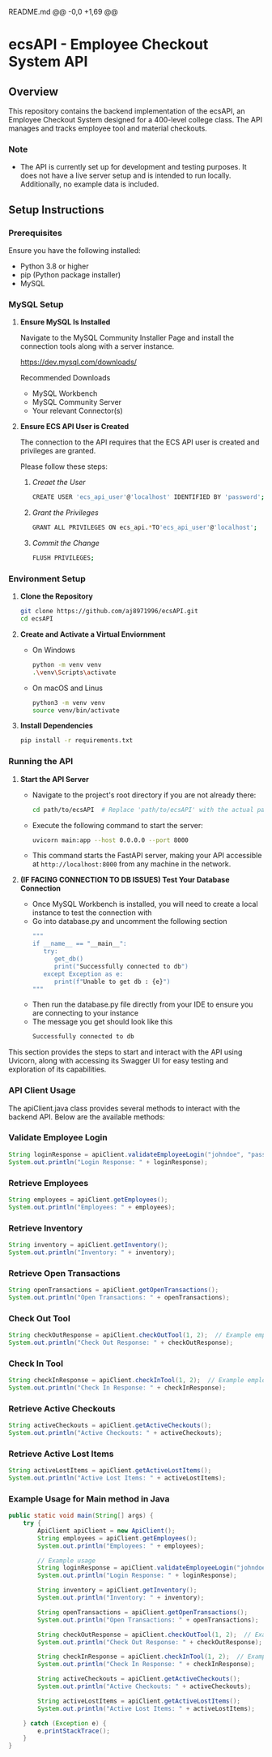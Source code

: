 README.md
@@ -0,0 +1,69 @@
# ecsAPI - Employee Checkout System API

## Overview

This repository contains the backend implementation of the ecsAPI, an Employee Checkout System designed for a 400-level college class. The API manages and tracks employee tool and material checkouts.

### Note

- The API is currently set up for development and testing purposes. It does not have a live server setup and is intended to run locally. Additionally, no example data is included.

## Setup Instructions

### Prerequisites

Ensure you have the following installed:
- Python 3.8 or higher
- pip (Python package installer)
- MySQL

### MySQL Setup
1. **Ensure MySQL Is Installed**
   
   Navigate to the MySQL Community Installer Page and install the connection tools along with a server instance.


   https://dev.mysql.com/downloads/

   Recommended Downloads
   - MySQL Workbench
   - MySQL Community Server
   - Your relevant Connector(s)

2. **Ensure ECS API User is Created**

   The connection to the API requires that the ECS API user is created and privileges are granted.

   Please follow these steps:
   1. *Creaet the User*
      ```bash
      CREATE USER 'ecs_api_user'@'localhost' IDENTIFIED BY 'password';
      ```
   2. *Grant the Privileges*
      ```bash
      GRANT ALL PRIVILEGES ON ecs_api.*TO'ecs_api_user'@'localhost';
      ```
   3. *Commit the Change*
      ```bash
      FLUSH PRIVILEGES;
      ```

### Environment Setup

1. **Clone the Repository**

   ```bash
   git clone https://github.com/aj8971996/ecsAPI.git
   cd ecsAPI
   ```

2. **Create and Activate a Virtual Enviornment**
    - On Windows
        ```bash
        python -m venv venv
        .\venv\Scripts\activate
        ```
    - On macOS and Linus
        ```bash
        python3 -m venv venv
        source venv/bin/activate
        ```

3. **Install Dependencies**
    ```bash
    pip install -r requirements.txt
    ```

### Running the API

1. **Start the API Server**

   - Navigate to the project's root directory if you are not already there:
     ```bash
     cd path/to/ecsAPI  # Replace 'path/to/ecsAPI' with the actual path in your local machine
     ```
     
   - Execute the following command to start the server:
     ```bash
     uvicorn main:app --host 0.0.0.0 --port 8000
     ```

   - This command starts the FastAPI server, making your API accessible at `http://localhost:8000` from any machine in the network.

2. **(IF FACING CONNECTION TO DB ISSUES) Test Your Database Connection**
   - Once MySQL Workbench is installed, you will need to create a local instance to test the connection with
   - Go into database.py and uncomment the following section
      ```bash
      """
      if __name__ == "__main__":
         try:
            get_db()
            print("Successfully connected to db")
         except Exception as e:
            print(f"Unable to get db : {e}")
      """
      ```
   - Then run the database.py file directly from your IDE to ensure you are connecting to your instance
   - The message you get should look like this
      ```bash
      Successfully connected to db
      ```

This section provides the steps to start and interact with the API using Uvicorn, along with accessing its Swagger UI for easy testing and exploration of its capabilities.

### API Client Usage
   The apiClient.java class provides several methods to interact with the backend API. Below are the available methods:

### Validate Employee Login
   ```java
   String loginResponse = apiClient.validateEmployeeLogin("johndoe", "password123");
   System.out.println("Login Response: " + loginResponse);
   ```

### Retrieve Employees
   ```java
   String employees = apiClient.getEmployees();
   System.out.println("Employees: " + employees);
   ```

### Retrieve Inventory
   ```java
   String inventory = apiClient.getInventory();
   System.out.println("Inventory: " + inventory);
   ```

### Retrieve Open Transactions
   ```java
   String openTransactions = apiClient.getOpenTransactions();
   System.out.println("Open Transactions: " + openTransactions);
   ```

### Check Out Tool
   ```java
   String checkOutResponse = apiClient.checkOutTool(1, 2);  // Example employee ID and tool ID
   System.out.println("Check Out Response: " + checkOutResponse);
   ```

### Check In Tool
   ```java
   String checkInResponse = apiClient.checkInTool(1, 2);  // Example employee ID and tool ID
   System.out.println("Check In Response: " + checkInResponse);
   ```

### Retrieve Active Checkouts
   ```java
   String activeCheckouts = apiClient.getActiveCheckouts();
   System.out.println("Active Checkouts: " + activeCheckouts);
   ```

### Retrieve Active Lost Items
   ```java
   String activeLostItems = apiClient.getActiveLostItems();
   System.out.println("Active Lost Items: " + activeLostItems);
   ```

### Example Usage for Main method in Java
```java
public static void main(String[] args) {
    try {
        ApiClient apiClient = new ApiClient();
        String employees = apiClient.getEmployees();
        System.out.println("Employees: " + employees);

        // Example usage
        String loginResponse = apiClient.validateEmployeeLogin("johndoe", "password123");
        System.out.println("Login Response: " + loginResponse);

        String inventory = apiClient.getInventory();
        System.out.println("Inventory: " + inventory);

        String openTransactions = apiClient.getOpenTransactions();
        System.out.println("Open Transactions: " + openTransactions);

        String checkOutResponse = apiClient.checkOutTool(1, 2);  // Example employee ID and tool ID
        System.out.println("Check Out Response: " + checkOutResponse);

        String checkInResponse = apiClient.checkInTool(1, 2);  // Example employee ID and tool ID
        System.out.println("Check In Response: " + checkInResponse);

        String activeCheckouts = apiClient.getActiveCheckouts();
        System.out.println("Active Checkouts: " + activeCheckouts);

        String activeLostItems = apiClient.getActiveLostItems();
        System.out.println("Active Lost Items: " + activeLostItems);

    } catch (Exception e) {
        e.printStackTrace();
    }
}
```